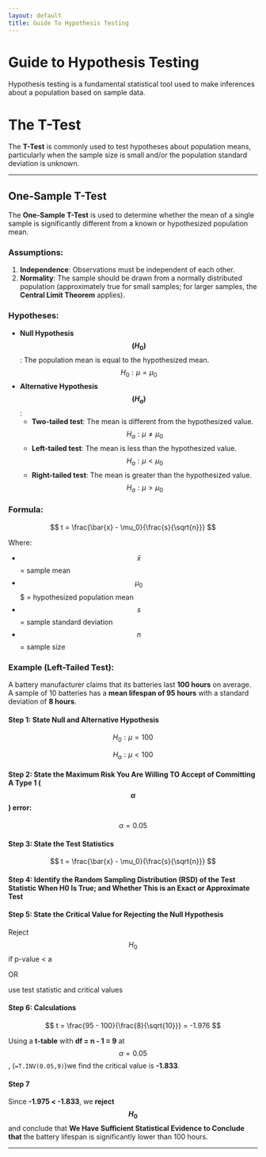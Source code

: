 ```yaml
---
layout: default
title: Guide To Hypothesis Testing
---
```


Guide to Hypothesis Testing
===========================

Hypothesis testing is a fundamental statistical tool used to make inferences about a population based on sample data. 


# The T-Test

The **T-Test** is commonly used to test hypotheses about population means, particularly when the sample size is small and/or the population standard deviation is unknown.

---


## One-Sample T-Test

The **One-Sample T-Test** is used to determine whether the mean of a single sample is significantly different from a known or hypothesized population mean.

### Assumptions:
1. **Independence**: Observations must be independent of each other.
2. **Normality**: The sample should be drawn from a normally distributed population (approximately true for small samples; for larger samples, the **Central Limit Theorem** applies).

### Hypotheses:
- **Null Hypothesis $$( H_0 ) $$**: The population mean is equal to the hypothesized mean.
  $$
  H_0: \mu = \mu_0
  $$
- **Alternative Hypothesis $$( H_a )$$**:
  - **Two-tailed test**: The mean is different from the hypothesized value.
    $$
    H_a: \mu \neq \mu_0
    $$
  - **Left-tailed test**: The mean is less than the hypothesized value.
    $$
    H_a: \mu < \mu_0
    $$
  - **Right-tailed test**: The mean is greater than the hypothesized value.
    $$
    H_a: \mu > \mu_0
    $$

### Formula:

$$
t = \frac{\bar{x} - \mu_0}{\frac{s}{\sqrt{n}}}
$$

Where:
- $$ \bar{x} $$ = sample mean
- $$ \mu_0 $$$ = hypothesized population mean
- $$ s $$ = sample standard deviation
- $$ n $$ = sample size

### Example (Left-Tailed Test):
A battery manufacturer claims that its batteries last **100 hours** on average. A sample of 10 batteries has a **mean lifespan of 95 hours** with a standard deviation of **8 hours**. 
#### Step 1: State Null and Alternative Hypothesis

$$
H_0: \mu = 100
$$

$$
H_a: \mu < 100
$$

#### Step 2: State the Maximum Risk You Are Willing TO Accept of Committing A Type 1 ($$\alpha$$) error:

$$\alpha=0.05$$

#### Step 3: State the Test Statistics

$$
t = \frac{\bar{x} - \mu_0}{\frac{s}{\sqrt{n}}}
$$

#### Step 4: Identify the Random Sampling Distribution (RSD) of the Test Statistic When H0 Is True; and Whether This is an Exact or Approximate Test 

#### Step 5: State the Critical Value for Rejecting the Null Hypothesis 

Reject $$H_0$$ if p-value < a  

OR 

use test statistic and critical values
#### Step 6: Calculations

$$
t = \frac{95 - 100}{\frac{8}{\sqrt{10}}} = -1.976
$$

Using a **t-table** with **df = n - 1 = 9** at $$ \alpha = 0.05 $$, (`=T.INV(0.05,9)`)we find the critical value is **-1.833**.

#### Step 7
 Since **-1.975 < -1.833**, we **reject $$ H_0 $$** and conclude that **We Have Sufficient Statistical Evidence to Conclude that** the battery lifespan is significantly lower than 100 hours.

---